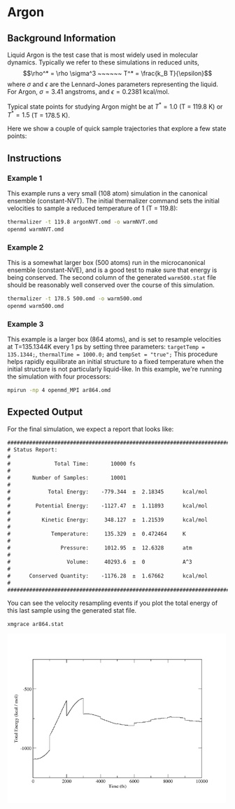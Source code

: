 # Argon

## Background Information

Liquid Argon is the test case that is most widely used in molecular dynamics.  Typically we refer to these simulations in reduced units,
$$\rho^* = \rho \sigma^3  ~~~~~~  T^* = \frac{k_B T}{\epsilon}$$
where $\sigma$ and $\epsilon$ are the Lennard-Jones parameters representing the liquid. For Argon, $\sigma = 3.41$ angstroms, and $\epsilon = 0.2381$ kcal/mol.  

Typical state points for studying Argon might be at $T^* = 1.0$ (T = 119.8 K) or $T^* = 1.5$ (T = 178.5 K).

Here we show a couple of quick sample trajectories that explore a few state points:

## Instructions

### Example 1

This example runs a very small (108 atom) simulation in the canonical ensemble (constant-NVT).  The initial thermalizer command sets the initial velocities to sample a reduced temperature of 1 (T = 119.8):
```bash
thermalizer -t 119.8 argonNVT.omd -o warmNVT.omd
openmd warmNVT.omd
```

### Example 2

This is a somewhat larger box (500 atoms) run in the microcanonical ensemble (constant-NVE), and is a good test to make sure that energy is being conserved.  The second column of the generated `warm500.stat` file should be reasonably well conserved over the course of this simulation.
```bash
thermalizer -t 178.5 500.omd -o warm500.omd
openmd warm500.omd
```

### Example 3

This example is a larger box (864 atoms), and is set to resample velocities at T=135.1344K every 1 ps by setting three parameters: `targetTemp = 135.1344;`, `thermalTime = 1000.0;` and `tempSet = "true";`   This procedure helps rapidly equilibrate an initial structure to a fixed temperature when the initial structure is not particularly liquid-like.  In this example, we're running the simulation with four processors:
```bash
mpirun -np 4 openmd_MPI ar864.omd
```

## Expected Output

For the final simulation, we expect a report that looks like:
```
###############################################################################
# Status Report:                                                              #
#              Total Time:       10000 fs                                     #
#       Number of Samples:       10001                                        #
#            Total Energy:    -779.344  ±  2.18345      kcal/mol              #
#        Potential Energy:    -1127.47  ±  1.11893      kcal/mol              #
#          Kinetic Energy:     348.127  ±  1.21539      kcal/mol              #
#             Temperature:     135.329  ±  0.472464     K                     #
#                Pressure:     1012.95  ±  12.6328      atm                   #
#                  Volume:     40293.6  ±  0            A^3                   #
#      Conserved Quantity:    -1176.28  ±  1.67662      kcal/mol              #
###############################################################################
```
You can see the velocity resampling events if you plot the total energy of this last sample using the generated stat file.
```bash
xmgrace ar864.stat
```

<img src="../figures/argon.png" alt="image" width="500" height="auto">
